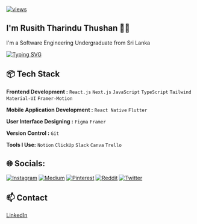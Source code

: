 [![views](https://komarev.com/ghpvc/?username=RusithTharindu&color=blueviolet&style=for-the-badge=313131&label=Profile+Views&abbreviated=true)](https://github.com/RusithTharindu)
## I'm Rusith Tharindu Thushan 👋🏽  

I'm a Software Engineering Undergraduate from Sri Lanka 

<a href="https://git.io/typing-svg"><img src="https://readme-typing-svg.demolab.com?font=Fira+Code&pause=1000&center=false&random=false&width=435&lines=Frontend+Developer;UI+%2F+UX+Designer;Web+Dev+Enthusiast" alt="Typing SVG" /></a>

## 📦 Tech Stack

**Frontend Development :** `React.js` `Next.js` `JavaScript` `TypeScript` `Tailwind`  `Material-UI` `Framer-Motion`

**Mobile Application Development :** `React Native` `Flutter`

**User Interface Designing :** `Figma` `Framer`
 
**Version Control :** `Git`

<!--- **Backend Development :** `Node.js` `Java` `PHP` `C#` `SQL`-->

<!--- **Databases :** `MongoDB` `Firestore` `MySQL` -->

<!--- **Testing :**  `Postman`-->

**Tools I Use:** `Notion` `ClickUp` `Slack` `Canva` `Trello`
 
## 🌐 Socials:
[![Instagram](https://img.shields.io/badge/Instagram-%23E4405F.svg?logo=Instagram&logoColor=white)](https://instagram.com/ruziya66_) [![Medium](https://img.shields.io/badge/Medium-12100E?logo=medium&logoColor=white)](https://medium.com/@rusiththarindu2) [![Pinterest](https://img.shields.io/badge/Pinterest-%23E60023.svg?logo=Pinterest&logoColor=white)](https://pinterest.com/ruziya66_) [![Reddit](https://img.shields.io/badge/Reddit-%23FF4500.svg?logo=Reddit&logoColor=white)](https://reddit.com/user/RuZiya66) [![Twitter](https://img.shields.io/badge/Twitter-%231DA1F2.svg?logo=Twitter&logoColor=white)](https://twitter.com/ruziya66_) 

## 📫 Contact

[LinkedIn](https://www.linkedin.com/in/rusith-tharindu-thushan-9ab16316b/)

